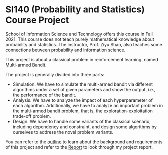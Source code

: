 # SI140 (Probability and Statistics) Course Project

School of Information Science and Technology offers this course in Fall 2021. This course does not teach purely mathematical knowledge about probability and statistics. The instructor, Prof. Ziyu Shao, also teaches some connections between probability and information science.

This project is about a classical problem in reinforcement learning, named Multi-armed Bandit.

The project is generally divided into three parts:
- Simulation. We have to simulate the multi-armed bandit via different algorithms under a set of given parameters and show the output, i.e., the performance of the bandit.
- Analysis. We have to analyze the impact of each hyperparameter of each algorithm. Additionally, we have to analyze an important problem in the multi-armed bandit problem, that is, the exploration-exploitation trade-off problem.
- Design. We have to handle some variants of the classical scenario, including dependency and constraint, and design some algorithms by ourselves to address the novel problem variants.

You can refer to the [outline](https://github.com/boynextdoor-cze/Probability-Course-Project/blob/main/project%20outline.pdf) to learn about the background and requirements of this project and refer to the [Report](https://github.com/boynextdoor-cze/Probability-Course-Project/blob/main/Project%20Report.pdf) to look through my project report.
